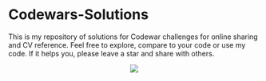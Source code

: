 # Codewars-Solutions
This is my repository of solutions for Codewar challenges for online sharing and CV reference. Feel free to explore, compare to your code or use my code. If it helps you, please leave a star and share with others.

<p align="center">
  <img src="https://www.codewars.com/users/DiracSpace/badges/large"></img>
 </p>
